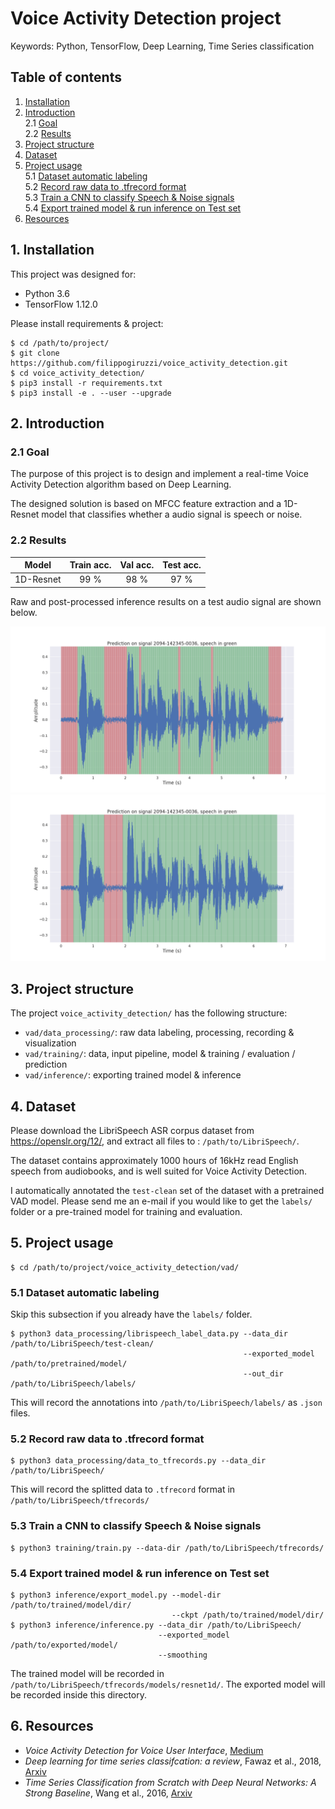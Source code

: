 # Voice Activity Detection project

Keywords: Python, TensorFlow, Deep Learning, 
Time Series classification

## Table of contents

1. [ Installation ](#1-installation)
2. [ Introduction ](#2-introduction)  
    2.1 [ Goal ](#21-goal)  
    2.2 [ Results ](#22-results)  
3. [ Project structure ](#3-project-structure)
4. [ Dataset ](#4-dataset)
5. [ Project usage ](#5-project-usage)  
    5.1 [ Dataset automatic labeling ](#51-dataset-automatic-labeling)  
    5.2 [ Record raw data to .tfrecord format ](#52-record-raw-data-to-tfrecord-format)  
    5.3 [ Train a CNN to classify Speech & Noise signals ](#53-train-a-cnn-to-classify-speech--noise-signals)  
    5.4 [ Export trained model & run inference on Test set ](#54-export-trained-model--run-inference-on-test-set)  
6. [ Resources ](#6-resources)

## 1. Installation

This project was designed for:
* Python 3.6
* TensorFlow 1.12.0

Please install requirements & project:
```
$ cd /path/to/project/
$ git clone https://github.com/filippogiruzzi/voice_activity_detection.git
$ cd voice_activity_detection/
$ pip3 install -r requirements.txt
$ pip3 install -e . --user --upgrade
```

## 2. Introduction

### 2.1 Goal

The purpose of this project is to design and implement 
a real-time Voice Activity Detection algorithm based on Deep Learning.

The designed solution is based on MFCC feature extraction and 
a 1D-Resnet model that classifies whether a audio signal is 
speech or noise.

### 2.2 Results

| Model | Train acc. | Val acc. | Test acc. |
| :---: |:---:| :---:| :---: |
| 1D-Resnet | 99 % | 98 % | 97 % |

Raw and post-processed inference results on a test audio signal are shown below.

![alt text](pics/inference_raw.png "Raw VAD inference")
![alt text](pics/inference_smooth.png "VAD inference with post-processing")

## 3. Project structure

The project `voice_activity_detection/` has the following structure:
* `vad/data_processing/`: raw data labeling, processing, 
recording & visualization
* `vad/training/`: data, input pipeline, model 
& training / evaluation / prediction
* `vad/inference/`: exporting trained model & inference

## 4. Dataset

Please download the LibriSpeech ASR corpus dataset from https://openslr.org/12/, 
and extract all files to : `/path/to/LibriSpeech/`.

The dataset contains approximately 1000 hours of 16kHz read English speech 
from audiobooks, and is well suited for Voice Activity Detection.

I automatically annotated the `test-clean` set of the dataset with a 
pretrained VAD model. Please send me an e-mail if you would like to 
get the `labels/` folder or a pre-trained model for training and evaluation.

## 5. Project usage

```
$ cd /path/to/project/voice_activity_detection/vad/
```

### 5.1 Dataset automatic labeling

Skip this subsection if you already have the `labels/` folder.

```
$ python3 data_processing/librispeech_label_data.py --data_dir /path/to/LibriSpeech/test-clean/
                                                    --exported_model /path/to/pretrained/model/
                                                    --out_dir /path/to/LibriSpeech/labels/
```

This will record the annotations into `/path/to/LibriSpeech/labels/` as 
`.json` files.

### 5.2 Record raw data to .tfrecord format

```
$ python3 data_processing/data_to_tfrecords.py --data_dir /path/to/LibriSpeech/
```

This will record the splitted data to `.tfrecord` format in `/path/to/LibriSpeech/tfrecords/`

### 5.3 Train a CNN to classify Speech & Noise signals

```
$ python3 training/train.py --data-dir /path/to/LibriSpeech/tfrecords/
```

### 5.4 Export trained model & run inference on Test set

```
$ python3 inference/export_model.py --model-dir /path/to/trained/model/dir/
                                    --ckpt /path/to/trained/model/dir/
$ python3 inference/inference.py --data_dir /path/to/LibriSpeech/
                                 --exported_model /path/to/exported/model/
                                 --smoothing
```

The trained model will be recorded in `/path/to/LibriSpeech/tfrecords/models/resnet1d/`. 
The exported model will be recorded inside this directory.

## 6. Resources

* _Voice Activity Detection for Voice User Interface_, 
[Medium](https://medium.com/linagoralabs/voice-activity-detection-for-voice-user-interface-2d4bb5600ee3)
* _Deep learning for time series classifcation: a review_,
Fawaz et al., 2018, [Arxiv](https://arxiv.org/abs/1809.04356)
* _Time Series Classification from Scratch 
with Deep Neural Networks: A Strong Baseline_, Wang et al., 2016,
[Arxiv](https://arxiv.org/abs/1611.06455)